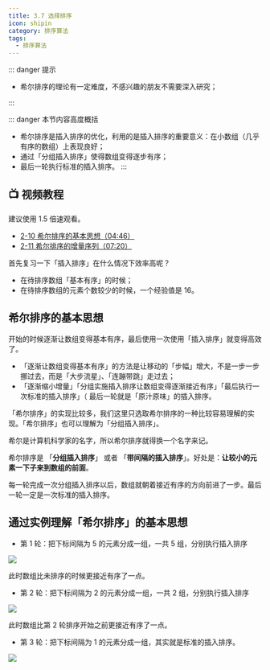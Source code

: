 ```yaml
---
title: 3.7 选择排序
icon: shipin
category: 排序算法
tags:
  - 排序算法  
---
```


::: danger 提示

+ 希尔排序的理论有一定难度，不感兴趣的朋友不需要深入研究；

:::


::: danger 本节内容高度概括
+ 希尔排序是插入排序的优化，利用的是插入排序的重要意义：在小数组（几乎有序的数组）上表现良好；
+ 通过「分组插入排序」使得数组变得逐步有序；
+ 最后一轮执行标准的插入排序。
:::

## :tv: **视频教程**

建议使用 1.5 倍速观看。

* [2-10 希尔排序的基本思想（04:46）](https://www.bilibili.com/video/BV1y44y1q7MJ?p=10)
* [2-11 希尔排序的增量序列（07:20）](https://www.bilibili.com/video/BV1y44y1q7MJ?p=11)


首先复习一下「插入排序」在什么情况下效率高呢？

- 在待排序数组「基本有序」的时候；
- 在待排序数组的元素个数较少的时候，一个经验值是 $16$。

## 希尔排序的基本思想

开始的时候逐渐让数组变得基本有序，最后使用一次使用「插入排序」就变得高效了。

- 「逐渐让数组变得基本有序」的方法是让移动的「步幅」增大，不是一步一步挪过去，而是「大步流星」、「连蹦带跳」走过去；
- 「逐渐缩小增量」「分组实施插入排序让数组变得逐渐接近有序」「最后执行一次标准的插入排序」（ 最后一轮就是「原汁原味」的插入排序。

「希尔排序」的实现比较多，我们这里只选取希尔排序的一种比较容易理解的实现。「希尔排序」也可以理解为「分组插入排序」。

希尔是计算机科学家的名字，所以希尔排序就得换一个名字来记。

希尔排序是 「**分组插入排序**」 或者 「**带间隔的插入排序**」。好处是：**让较小的元素一下子来到数组的前面**。

每一轮完成一次分组插入排序以后，数组就朝着接近有序的方向前进了一步。最后一轮一定是一次标准的插入排序。


## 通过实例理解「希尔排序」的基本思想

+ 第 1 轮：把下标间隔为 5 的元素分成一组，一共 5 组，分别执行插入排序

![](https://tva1.sinaimg.cn/large/008i3skNgy1gwyusfbmq0g30i8093k3y.gif)

此时数组比未排序的时候更接近有序了一点。

+ 第 2 轮：把下标间隔为 2 的元素分成一组，一共 2 组，分别执行插入排序

![](https://tva1.sinaimg.cn/large/008i3skNgy1gwyusit51eg30hw063wj7.gif)


此时数组比第 2 轮排序开始之前更接近有序了一点。

+ 第 3 轮：把下标间隔为 1 的元素分成一组，其实就是标准的插入排序。

![](https://tva1.sinaimg.cn/large/008i3skNgy1gwyush556qg30hy03lwfy.gif)

<Utterances />
